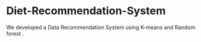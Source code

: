 # Diet-Recommendation-System
We developed a Data Recommendation System using K-means and Random forest .
